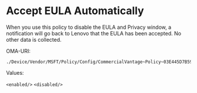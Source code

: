 # Accept EULA Automatically

When you use this policy to disable the EULA and Privacy window, a notification will go back to Lenovo that the EULA has been accepted.  No other data is collected.

OMA-URI:

```csp
./Device/Vendor/MSFT/Policy/Config/CommercialVantage~Policy~03E445D7B5956335BEDEF9340AC7E092~261C3D29FFEB46D46D29941DC7D22786/423D78F64EDE5D50939BFF9E369A1FC4
```

Values:

`<enabled/>`
`<disabled/>`
